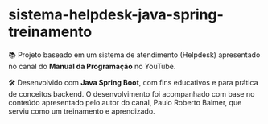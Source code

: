 # sistema-helpdesk-java-spring-treinamento

📚 Projeto baseado em um sistema de atendimento (Helpdesk) apresentado no canal do **Manual da Programação** no YouTube.

🛠 Desenvolvido com **Java Spring Boot**, com fins educativos e para prática de conceitos backend. O desenvolvimento foi acompanhado com base no conteúdo apresentado pelo autor do canal, Paulo Roberto Balmer, que serviu como um treinamento e aprendizado.
